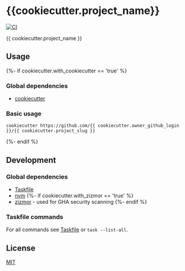 # {{cookiecutter.project_name}}

[![CI](https://github.com/{{cookiecutter.owner_github_login}}/{{cookiecutter.project_slug}}/workflows/Check%20PR/badge.svg)](https://github.com/{{cookiecutter.owner_github_login}}/{{cookiecutter.project_slug}}/actions?query=workflow%3A%22%22Check+PR%22%22)

{{ cookiecutter.project_name }}

## Usage
{%- if cookiecutter.with_cookiecutter == 'true' %}

### Global dependencies

- [cookiecutter](https://cookiecutter.readthedocs.io/en/stable/installation.html)

### Basic usage

```shell
cookiecutter https://github.com/{{ cookiecutter.owner_github_login }}/{{ cookiecutter.project_slug }}
```
{%- endif %}

## Development

### Global dependencies

- [Taskfile](https://taskfile.dev/installation/)
- [nvm](https://github.com/nvm-sh/nvm?tab=readme-ov-file#install--update-script)
{%- if cookiecutter.with_zizmor == 'true' %}
- [zizmor](https://woodruffw.github.io/zizmor/installation/) - used for GHA security scanning
{%- endif %}

### Taskfile commands

For all commands see [Taskfile](Taskfile.yaml) or `task --list-all`.

## License

[MIT](LICENSE)
